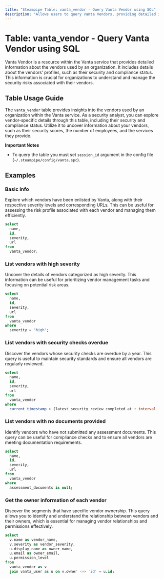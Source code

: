 ```yaml
---
title: "Steampipe Table: vanta_vendor - Query Vanta Vendor using SQL"
description: "Allows users to query Vanta Vendors, providing detailed information about the vendors' profiles, including their security and compliance status."
---
```


# Table: vanta_vendor - Query Vanta Vendor using SQL

Vanta Vendor is a resource within the Vanta service that provides detailed information about the vendors used by an organization. It includes details about the vendors' profiles, such as their security and compliance status. This information is crucial for organizations to understand and manage the security risks associated with their vendors.

## Table Usage Guide

The `vanta_vendor` table provides insights into the vendors used by an organization within the Vanta service. As a security analyst, you can explore vendor-specific details through this table, including their security and compliance status. Utilize it to uncover information about your vendors, such as their security scores, the number of employees, and the services they provide.

**Important Notes**
- To query the table you must set `session_id` argument in the config file (`~/.steampipe/config/vanta.spc`).

## Examples

### Basic info
Explore which vendors have been enlisted by Vanta, along with their respective severity levels and corresponding URLs. This can be useful for assessing the risk profile associated with each vendor and managing them efficiently.

```sql
select
  name,
  id,
  severity,
  url
from
  vanta_vendor;
```

### List vendors with high severity
Uncover the details of vendors categorized as high severity. This information can be useful for prioritizing vendor management tasks and focusing on potential risk areas.

```sql
select
  name,
  id,
  severity,
  url
from
  vanta_vendor
where
  severity = 'high';
```

### List vendors with security checks overdue
Discover the vendors whose security checks are overdue by a year. This query is useful to maintain security standards and ensure all vendors are regularly reviewed.

```sql
select
  name,
  id,
  severity,
  url
from
  vanta_vendor
where
  current_timestamp > (latest_security_review_completed_at + interval '1 year');
```

### List vendors with no documents provided
Identify vendors who have not submitted any assessment documents. This query can be useful for compliance checks and to ensure all vendors are meeting documentation requirements.

```sql
select
  name,
  id,
  severity,
  url
from
  vanta_vendor
where
  assessment_documents is null;
```

### Get the owner information of each vendor
Discover the segments that have specific vendor ownership. This query allows you to identify and understand the relationship between vendors and their owners, which is essential for managing vendor relationships and permissions effectively.

```sql
select
  v.name as vendor_name,
  v.severity as vendor_severity,
  u.display_name as owner_name,
  u.email as owner_email,
  u.permission_level
from
  vanta_vendor as v
  join vanta_user as u on v.owner ->> 'id' = u.id;
```